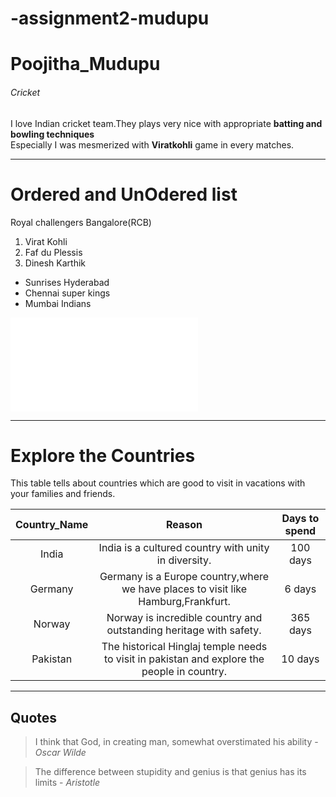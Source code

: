 # -assignment2-mudupu
# Poojitha_Mudupu
######  Cricket
I love Indian cricket team.They plays very nice with appropriate **batting and bowling techniques** <br>
Especially I was mesmerized with **Viratkohli** game in every matches.

---

# Ordered and UnOdered list 
Royal challengers Bangalore(RCB)
1. Virat Kohli
2. Faf du Plessis
3. Dinesh Karthik

* Sunrises Hyderabad
* Chennai super kings
* Mumbai Indians

![About Poojitha_Mudupu](AboutMe.md)

---

# Explore the Countries

This table tells about countries which are good to visit in vacations with your families and friends.<br>

| **Country_Name** | **Reason**  | **Days to spend**|
|     :---:        |    :---:    |    :---:         |
|  India           |  India is a cultured country with unity in diversity. |100 days |
|  Germany         |  Germany is a Europe country,where we have places to visit like Hamburg,Frankfurt.|  6 days |
|  Norway          |  Norway is incredible country and outstanding heritage with safety.| 365 days |
|  Pakistan        |  The historical Hinglaj temple needs to visit in pakistan and explore the people in country.  | 10 days|

---

## Quotes

>   I think that God, in creating man, somewhat overstimated his ability  -  *Oscar Wilde* 

>   The difference between stupidity and genius is that genius has its limits   -  *Aristotle*



